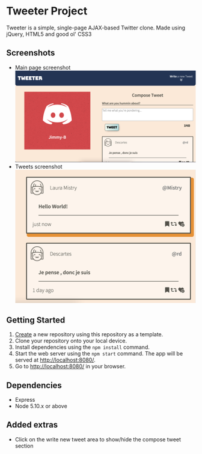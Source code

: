 # Tweeter Project

Tweeter is a simple, single-page AJAX-based Twitter clone. Made using jQuery, HTML5 and good ol' CSS3

## Screenshots

- Main page screenshot ![image](docs/main-page-screenshot.png)
- Tweets screenshot ![image](docs/tweet-screenshot.png)

## Getting Started

1. [Create](https://docs.github.com/en/repositories/creating-and-managing-repositories/creating-a-repository-from-a-template) a new repository using this repository as a template.
2. Clone your repository onto your local device.
3. Install dependencies using the `npm install` command.
4. Start the web server using the `npm start` command. The app will be served at <http://localhost:8080/>.
5. Go to <http://localhost:8080/> in your browser.

## Dependencies

- Express
- Node 5.10.x or above

## Added extras

- Click on the write new tweet area to show/hide the compose tweet section
